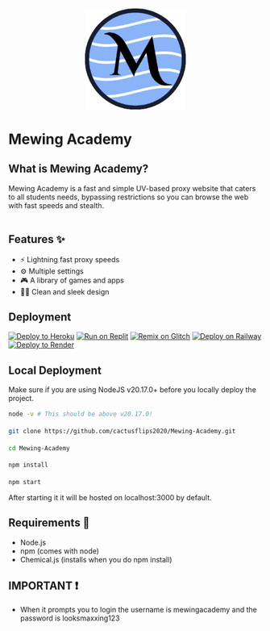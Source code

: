 <p align="center">
  <img src="/public/img/logo.png" alt="Mewing Academy Logo" width="200"/>
  <h1>Mewing Academy</h1>
</p>

## What is Mewing Academy?
Mewing Academy is a fast and simple UV-based proxy website that caters to all students needs, bypassing restrictions so you can browse the web with fast speeds and stealth.<br/><br/>

## Features ✨
- ⚡ Lightning fast proxy speeds
- ⚙️ Multiple settings
- 🎮 A library of games and apps
- 🧑‍💻 Clean and sleek design

## Deployment
<a target="_blank" href="https://heroku.com/deploy/?template=https://github.com/cactusflips2020/Mewing-Academy"><img alt="Deploy to Heroku" src="https://binbashbanana.github.io/deploy-buttons/buttons/official/heroku.svg"></a>
<a target="_blank" href="https://replit.com/github/cactusflips2020/Mewing-Academy"><img alt="Run on Replit" src="https://binbashbanana.github.io/deploy-buttons/buttons/official/replit.svg"></a>
<a target="_blank" href="https://glitch.com/edit/#!/import/github/cactusflips2020/Mewing-Academy"><img alt="Remix on Glitch" src="https://binbashbanana.github.io/deploy-buttons/buttons/official/glitch.svg"></a>
<a target="_blank" href="https://railway.app/new/template?template=https://github.com/cactusflips2020/Mewing-Academy"><img alt="Deploy on Railway" src="https://binbashbanana.github.io/deploy-buttons/buttons/official/railway.svg"></a>
<a target="_blank" href="https://render.com/deploy?repo=https://github.com/cactusflips2020/Mewing-Academy"><img alt="Deploy to Render" src="https://binbashbanana.github.io/deploy-buttons/buttons/official/render.svg"></a>

## Local Deployment
Make sure if you are using NodeJS v20.17.0+ before you locally deploy the project.
```bash
node -v # This should be above v20.17.0!

git clone https://github.com/cactusflips2020/Mewing-Academy.git

cd Mewing-Academy

npm install

npm start
```

After starting it it will be hosted on localhost:3000 by default.

## Requirements 🔧
- Node.js
- npm (comes with node)
- Chemical.js (installs when you do npm install)

## IMPORTANT ❗
- When it prompts you to login the username is mewingacademy and the password is looksmaxxing123
